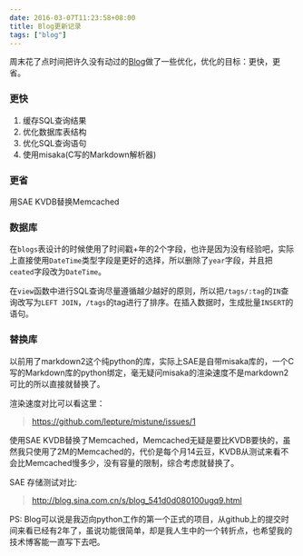 ```yaml
---
date: 2016-03-07T11:23:58+08:00
title: Blog更新记录
tags: ["blog"]
---
```


周末花了点时间把许久没有动过的[Blog](https://github.com/zhu327/blog)做了一些优化，优化的目标：更快，更省。

### 更快

1. 缓存SQL查询结果
2. 优化数据库表结构
4. 优化SQL查询语句
5. 使用misaka(C写的Markdown解析器)

### 更省

用SAE KVDB替换Memcached
<!--more-->

### 数据库

在`blogs`表设计的时候使用了时间戳+年的2个字段，也许是因为没有经验吧，实际上直接使用`DateTime`类型字段是更好的选择，所以删除了`year`字段，并且把`ceated`字段改为`DateTime`。

在`view`函数中进行SQL查询尽量遵循越少越好的原则，所以把`/tags/:tag`的`IN`查询改写为`LEFT JOIN`，`/tags`的tag进行了排序。在插入数据时，生成批量`INSERT`的语句。

### 替换库

以前用了markdown2这个纯python的库，实际上SAE是自带misaka库的，一个C写的Markdown库的python绑定，毫无疑问misaka的渲染速度不是markdown2可比的所以直接就替换了。

渲染速度对比可以看这里：

> <https://github.com/lepture/mistune/issues/1>

使用SAE KVDB替换了Memcached，Memcached无疑是要比KVDB要快的，虽然我只使用了2M的Memcached的，代价是每个月14云豆，KVDB从测试来看不会比Memcached慢多少，没有容量的限制，综合考虑就替换了。

SAE 存储测试对比:

> <http://blog.sina.com.cn/s/blog_541d0d080100ugq9.html>

PS: Blog可以说是我迈向python工作的第一个正式的项目，从github上的提交时间来看已经有2年了，虽说功能很简单，却是我人生中的一个转折点，也希望我的技术博客能一直写下去吧。
